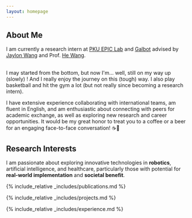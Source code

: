 ```yaml
---
layout: homepage
---
```

## About Me

I am currently a research intern at <a target="_blank" href="https://hughw19.github.io/">PKU EPIC Lab</a> and <a href="http://www.galbot.com/">Galbot</a> advised by <a href="https://github.com/42jaylonw">Jaylon Wang</a> and Prof. <a target="_blank" href="https://hughw19.github.io/">He Wang</a>. <br><br>
<!-- I am currently a third-year graduate student at Beijing University of Posts and Telecommunications. I obtained my bachelor's degree from Nanjing Tech University. -->
I may started from the bottom, but now I'm... well, still on my way up (slowly) ! And I really enjoy the journey on this (tough) way. 
I also play basketball and hit the gym a lot (but not really since becoming a research intern).

I have extensive experience collaborating with international teams, am fluent in English, and am enthusiastic about connecting with peers for academic exchange, as well as exploring new research and career opportunities.
It would be my great honor to treat you to a coffee or a beer for an engaging face-to-face conversation! ☕🍻
## Research Interests

I am passionate about exploring innovative technologies in **robotics**, artificial intelligence, and healthcare, particularly those with potential for **real-world implementation** and **societal benefit**.

<!-- ## News -->

<!-- - **[Feb. 2020]** Our paper about incremental learning is accepted to CVPR 2020.
- **[Mar. 2019]** Our paper about few-shot learning is accepted to CVPR 2019. -->

{% include_relative _includes/publications.md %}

<!-- {% include_relative _includes/services.md %} -->

{% include_relative _includes/projects.md %}

{% include_relative _includes/experience.md %}